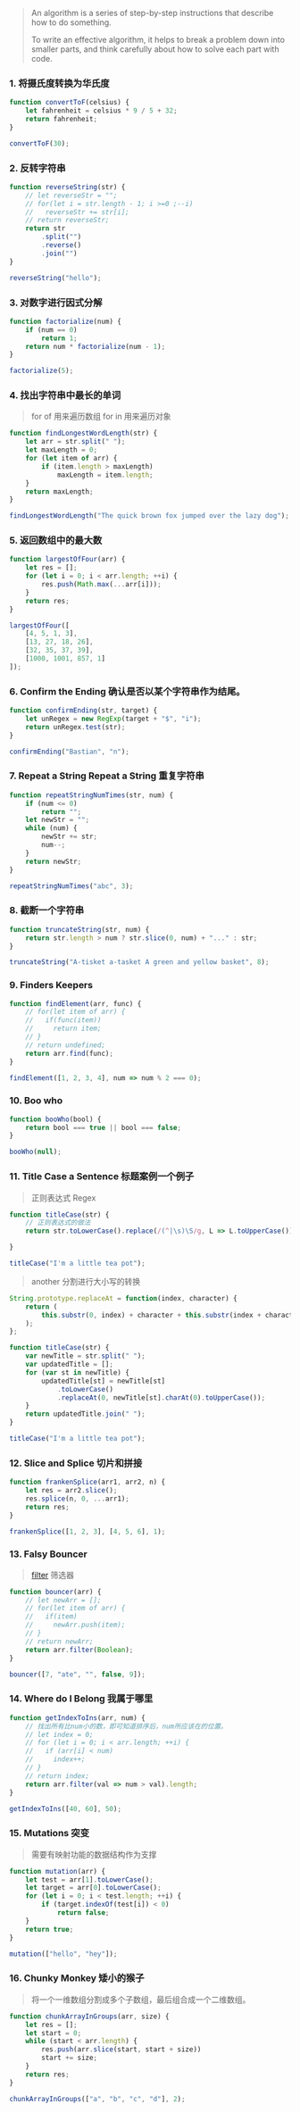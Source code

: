 <!--
 * @Author: kok-s0s
 * @Date: 2021-06-26 12:01:00
 * @LastEditors: kok-s0s
 * @LastEditTime: 2021-06-28 15:43:17
 * @Description: 基本算法实现
-->

> An algorithm is a series of step-by-step instructions that describe how to do something.
>  
> To write an effective algorithm, it helps to break a problem down into smaller parts, and think carefully about how to solve each part with code.

### 1. 将摄氏度转换为华氏度

```javascript
function convertToF(celsius) {
    let fahrenheit = celsius * 9 / 5 + 32;
    return fahrenheit;
}

convertToF(30);
```

### 2. 反转字符串

```javascript
function reverseString(str) {
    // let reverseStr = "";
    // for(let i = str.length - 1; i >=0 ;--i)
    //   reverseStr += str[i];
    // return reverseStr;
    return str
        .split("")
        .reverse()
        .join("")
}

reverseString("hello");
```

### 3. 对数字进行因式分解

```javascript
function factorialize(num) {
    if (num == 0)
        return 1;
    return num * factorialize(num - 1);
}

factorialize(5);
```

### 4. 找出字符串中最长的单词

> for of 用来遍历数组
> for in 用来遍历对象

```javascript
function findLongestWordLength(str) {
    let arr = str.split(" ");
    let maxLength = 0;
    for (let item of arr) {
        if (item.length > maxLength)
            maxLength = item.length;
    }
    return maxLength;
}

findLongestWordLength("The quick brown fox jumped over the lazy dog");
```

### 5. 返回数组中的最大数

```javascript
function largestOfFour(arr) {
    let res = [];
    for (let i = 0; i < arr.length; ++i) {
        res.push(Math.max(...arr[i]));
    }
    return res;
}

largestOfFour([
    [4, 5, 1, 3],
    [13, 27, 18, 26],
    [32, 35, 37, 39],
    [1000, 1001, 857, 1]
]);
```

### 6. Confirm the Ending 确认是否以某个字符串作为结尾。

```javascript
function confirmEnding(str, target) {
    let unRegex = new RegExp(target + "$", "i");
    return unRegex.test(str);
}

confirmEnding("Bastian", "n");
```

### 7. Repeat a String Repeat a String 重复字符串

```javascript
function repeatStringNumTimes(str, num) {
    if (num <= 0)
        return "";
    let newStr = "";
    while (num) {
        newStr += str;
        num--;
    }
    return newStr;
}

repeatStringNumTimes("abc", 3);
```

### 8. 截断一个字符串

```javascript
function truncateString(str, num) {
    return str.length > num ? str.slice(0, num) + "..." : str;
}

truncateString("A-tisket a-tasket A green and yellow basket", 8);
```

### 9. Finders Keepers

```javascript
function findElement(arr, func) {
    // for(let item of arr) {
    //   if(func(item))
    //     return item;
    // }
    // return undefined;
    return arr.find(func);
}

findElement([1, 2, 3, 4], num => num % 2 === 0);
```

### 10. Boo who

```javascript
function booWho(bool) {
    return bool === true || bool === false;
}

booWho(null);
```

### 11. Title Case a Sentence 标题案例一个例子

> 正则表达式 Regex

```javascript
function titleCase(str) {
    // 正则表达式的做法
    return str.toLowerCase().replace(/(^|\s)\S/g, L => L.toUpperCase());

}

titleCase("I'm a little tea pot");
```

> another 分割进行大小写的转换

```javascript
String.prototype.replaceAt = function(index, character) {
    return (
        this.substr(0, index) + character + this.substr(index + character.length)
    );
};

function titleCase(str) {
    var newTitle = str.split(" ");
    var updatedTitle = [];
    for (var st in newTitle) {
        updatedTitle[st] = newTitle[st]
            .toLowerCase()
            .replaceAt(0, newTitle[st].charAt(0).toUpperCase());
    }
    return updatedTitle.join(" ");
}

titleCase("I'm a little tea pot");
```

### 12. Slice and Splice 切片和拼接

```javascript
function frankenSplice(arr1, arr2, n) {
    let res = arr2.slice();
    res.splice(n, 0, ...arr1);
    return res;
}

frankenSplice([1, 2, 3], [4, 5, 6], 1);
```

### 13. Falsy Bouncer

> [filter](https://developer.mozilla.org/zh-CN/docs/Web/JavaScript/Reference/Global_Objects/Array/filter) 筛选器

```javascript
function bouncer(arr) {
    // let newArr = [];
    // for(let item of arr) {
    //   if(item)
    //     newArr.push(item);
    // }
    // return newArr;
    return arr.filter(Boolean);
}

bouncer([7, "ate", "", false, 9]);
```

### 14. Where do I Belong 我属于哪里

```javascript
function getIndexToIns(arr, num) {
    // 找出所有比num小的数，即可知道排序后，num所应该在的位置。
    // let index = 0;
    // for (let i = 0; i < arr.length; ++i) {
    //   if (arr[i] < num)
    //     index++;
    // }
    // return index;  
    return arr.filter(val => num > val).length;
}

getIndexToIns([40, 60], 50);
```

### 15. Mutations 突变

> 需要有映射功能的数据结构作为支撑

```javascript
function mutation(arr) {
    let test = arr[1].toLowerCase();
    let target = arr[0].toLowerCase();
    for (let i = 0; i < test.length; ++i) {
        if (target.indexOf(test[i]) < 0)
            return false;
    }
    return true;
}

mutation(["hello", "hey"]);
```

### 16. Chunky Monkey 矮小的猴子

> 将一个一维数组分割成多个子数组，最后组合成一个二维数组。

```javascript
function chunkArrayInGroups(arr, size) {
    let res = [];
    let start = 0;
    while (start < arr.length) {
        res.push(arr.slice(start, start + size))
        start += size;
    }
    return res;
}

chunkArrayInGroups(["a", "b", "c", "d"], 2);
```
